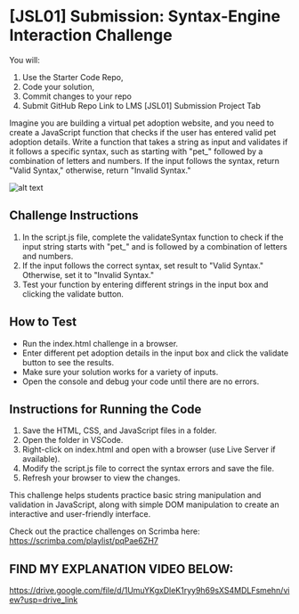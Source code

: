 # [JSL01] Submission: Syntax-Engine Interaction Challenge

You will:

1. Use the Starter Code Repo,
2. Code your solution,
3. Commit changes to your repo
4. Submit GitHub Repo Link to LMS [JSL01] Submission Project Tab

Imagine you are building a virtual pet adoption website, and you need to create a JavaScript function that checks if the user has entered valid pet adoption details. Write a function that takes a string as input and validates if it follows a specific syntax, such as starting with "pet\_" followed by a combination of letters and numbers. If the input follows the syntax, return "Valid Syntax," otherwise, return "Invalid Syntax."

![alt text](jsl_01_final_result.gif)

## Challenge Instructions

1. In the script.js file, complete the validateSyntax function to check if the input string starts with "pet\_" and is followed by a combination of letters and numbers.
2. If the input follows the correct syntax, set result to "Valid Syntax." Otherwise, set it to "Invalid Syntax."
3. Test your function by entering different strings in the input box and clicking the validate button.

## How to Test

- Run the index.html challenge in a browser.
- Enter different pet adoption details in the input box and click the validate button to see the results.
- Make sure your solution works for a variety of inputs.
- Open the console and debug your code until there are no errors.

## Instructions for Running the Code

1. Save the HTML, CSS, and JavaScript files in a folder.
2. Open the folder in VSCode.
3. Right-click on index.html and open with a browser (use Live Server if available).
4. Modify the script.js file to correct the syntax errors and save the file.
5. Refresh your browser to view the changes.

This challenge helps students practice basic string manipulation and validation in JavaScript, along with simple DOM manipulation to create an interactive and user-friendly interface.

Check out the practice challenges on Scrimba here: https://scrimba.com/playlist/pqPae6ZH7

## FIND MY EXPLANATION VIDEO BELOW:

https://drive.google.com/file/d/1UmuYKgxDleK1ryy9h69sXS4MDLFsmehn/view?usp=drive_link
